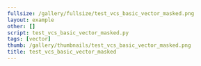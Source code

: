 ```yaml
---
fullsize: /gallery/fullsize/test_vcs_basic_vector_masked.png
layout: example
other: []
script: test_vcs_basic_vector_masked.py
tags: [vector]
thumb: /gallery/thumbnails/test_vcs_basic_vector_masked.png
title: test_vcs_basic_vector_masked
---
```

